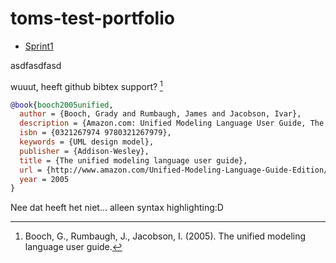 # toms-test-portfolio


* [Sprint1](./sprints/blok-a-backend)

asdfasdfasd


wuuut, heeft github bibtex support? [^asdf]



```bibtex
@book{booch2005unified,
  author = {Booch, Grady and Rumbaugh, James and Jacobson, Ivar},
  description = {Amazon.com: Unified Modeling Language User Guide, The (2nd Edition) (9780321267979): Grady Booch, James Rumbaugh, Ivar Jacobson: Books},
  isbn = {0321267974 9780321267979},
  keywords = {UML design model},
  publisher = {Addison-Wesley},
  title = {The unified modeling language user guide},
  url = {http://www.amazon.com/Unified-Modeling-Language-Guide-Edition/dp/0321267974/ref=sr_1_1?s=books&ie=UTF8&qid=1339289033&sr=1-1},
  year = 2005
}
```

Nee dat heeft het niet... alleen syntax highlighting:D


[^asdf]: Booch, G., Rumbaugh, J., Jacobson, I. (2005). The unified modeling language user guide. 
